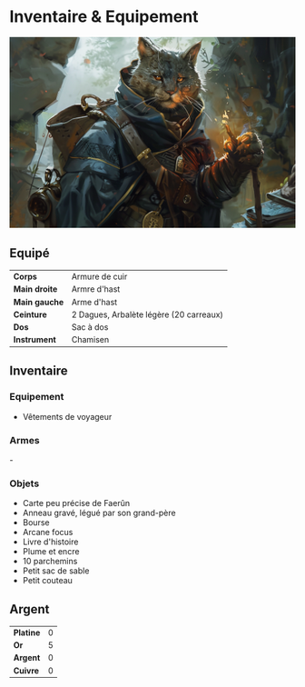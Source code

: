 # Inventaire & Equipement

![Inventaire](./_images/inventaire.png)

## Equipé
|||
|-|-|
|**Corps**|Armure de cuir|
|**Main droite**|Armre d'hast|
|**Main gauche**|Arme d'hast|
|**Ceinture**|2 Dagues, Arbalète légère (20 carreaux)|
|**Dos**|Sac à dos|
|**Instrument**|Chamisen|

## Inventaire

### Equipement
* Vêtements de voyageur

### Armes
\-

### Objets
* Carte peu précise de Faerûn
* Anneau gravé, légué par son grand-père
* Bourse
* Arcane focus
* Livre d'histoire
* Plume et encre
* 10 parchemins
* Petit sac de sable
* Petit couteau

## Argent
| | |
|-|-|
|**Platine**|0|
|**Or**|5|
|**Argent**|0|
|**Cuivre**|0|